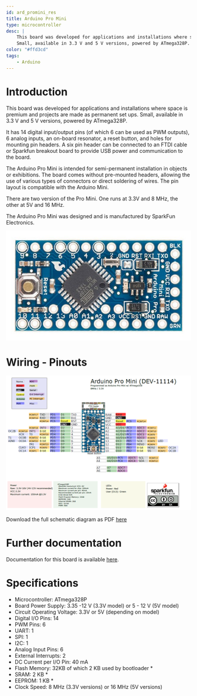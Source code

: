 ```yaml
---
id: ard_promini_res
title: Arduino Pro Mini
type: microcontroller
desc: |
    This board was developed for applications and installations where space is premium and projects are made as permanent set ups.
    Small, available in 3.3 V and 5 V versions, powered by ATmega328P.
color: "#ffd3cd"
tags:
    - Arduino
---
```


# Introduction
This board was developed for applications and installations where space is premium and projects are made as permanent set ups. Small, available in 3.3 V and 5 V versions, powered by ATmega328P.

It has 14 digital input/output pins (of which 6 can be used as PWM outputs), 6 analog inputs, an on-board resonator, a reset button, and holes for mounting pin headers. A six pin header can be connected to an FTDI cable or Sparkfun breakout board to provide USB power and communication to the board.

The Arduino Pro Mini is intended for semi-permanent installation in objects or exhibitions. The board comes without pre-mounted headers, allowing the use of various types of connectors or direct soldering of wires. The pin layout is compatible with the Arduino Mini.

There are two version of the Pro Mini. One runs at 3.3V and 8 MHz, the other at 5V and 16 MHz.

The Arduino Pro Mini was designed and is manufactured by SparkFun Electronics.

![picxxyyzz](img/pic1.jpg)

# Wiring - Pinouts

![picxxyyzz](img/pic2.png)

Download the full schematic diagram as PDF [here](https://www.arduino.cc/en/uploads/Main/Arduino-Pro-Mini-schematic.pdf)

# Further documentation
Documentation for this board is available [here](https://learn.sparkfun.com/tutorials/using-the-arduino-pro-mini-33v/all).

# Specifications

- Microcontroller: ATmega328P
- Board Power Supply: 3.35 -12 V (3.3V model) or 5 - 12 V (5V model)
- Circuit Operating Voltage: 3.3V or 5V (depending on model)
- Digital I/O Pins: 14
- PWM Pins: 6
- UART: 1
- SPI: 1
- I2C: 1
- Analog Input Pins: 6
- External Interrupts: 2
- DC Current per I/O Pin: 40 mA
- Flash Memory: 32KB of which 2 KB used by bootloader *
- SRAM: 2 KB *
- EEPROM: 1 KB *
- Clock Speed: 8 MHz (3.3V versions) or 16 MHz (5V versions)
